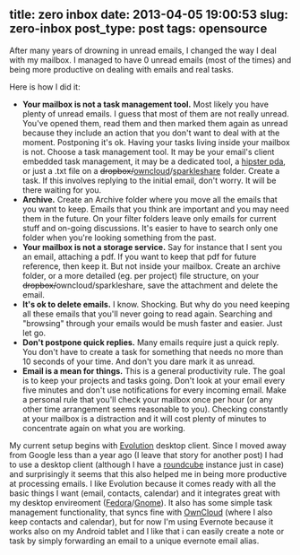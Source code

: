 title: zero inbox
date: 2013-04-05 19:00:53
slug: zero-inbox
post_type: post
tags: opensource
---

After many years of drowning in unread emails, I changed the way I deal with my mailbox. I managed to have 0 unread emails (most of the times) and being more productive on dealing with emails and real tasks.

Here is how I did it: 

  * **Your mailbox is not a task management tool.** Most likely you have plenty of unread emails. I guess that most of them are not really unread. You've opened them, read them and then marked them again as unread because they include an action that you don't want to deal with at the moment. Postponing it's ok. Having your tasks living inside your mailbox is not. Choose a task management tool. It may be your email's client embedded task management, it may be a dedicated tool, a [hipster pda](https://en.wikipedia.org/wiki/Hipster_pda), or just a .txt file on a <del>dropbox/</del>[owncloud](https://owncloud.org/)/[sparkleshare](http://sparkleshare.org/) folder. Create a task. If this involves replying to the initial email, don't worry. It will be there waiting for you.
  * **Archive.** Create an Archive folder where you move all the emails that you want to keep. Emails that you think are important and you may need them in the future. On your filter folders leave only emails for current stuff and on-going discussions. It's easier to have to search only one folder when you're looking something from the past.
  * **Your mailbox is not a storage service.** Say for instance that I sent you an email, attaching a pdf. If you want to keep that pdf for future reference, then keep it. But not inside your mailbox. Create an archive folder, or a more detailed (eg. per project) file structure, on your <del>dropbox/</del>owncloud/sparkleshare, save the attachment and delete the email.
  * **It's ok to delete emails.** I know. Shocking. But why do you need keeping all these emails that you'll never going to read again. Searching and "browsing" through your emails would be mush faster and easier. Just let go.
  * **Don't postpone quick replies.** Many emails require just a quick reply. You don't have to create a task for something that needs no more than 10 seconds of your time. And don't you dare mark it as unread.
  * **Email is a mean for things.** This is a general productivity rule. The goal is to keep your projects and tasks going. Don't look at your email every five minutes and don't use notifications for every incoming email. Make a personal rule that you'll check your mailbox once per hour (or any other time arrangement seems reasonable to you). Checking constantly at your mailbox is a distraction and it will cost plenty of minutes to concentrate again on what you are working.

My current setup begins with [Evolution](http://projects.gnome.org/evolution/) desktop client. Since I moved away from Google less than a year ago (I leave that story for another post) I had to use a desktop client (although I have a [roundcube](http://roundcube.net/) instance just in case) and surprisingly it seems that this also helped me in being more productive at processing emails. I like Evolution because it comes ready with all the basic things I want (email, contacts, calendar) and it integrates great with my desktop envireoment ([Fedora](https://fedoraproject.org/)/[Gnome](https://www.gnome.org/)). It also has some simple task management functionality, that syncs fine with [OwnCloud](https://owncloud.org/) (where I also keep contacts and calendar), but for now I'm using Evernote because it works also on my Android tablet and I like that i can easily create a note or task by simply forwarding an email to a unique evernote email alias.
